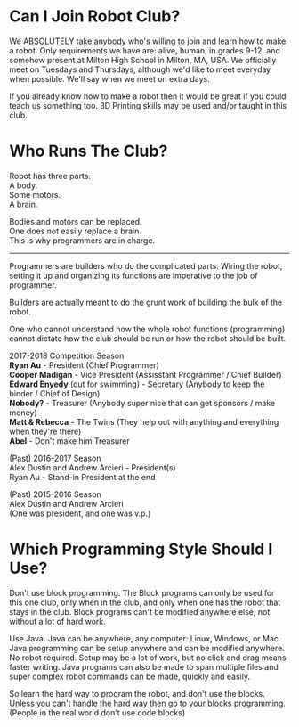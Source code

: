 # Can I Join Robot Club?
We ABSOLUTELY take anybody who's willing to join and learn how to make a robot.  Only requirements we have are: alive, human, in grades 9-12, and somehow present at Milton High School in Milton, MA, USA.  We officially meet on Tuesdays and Thursdays, although we'd like to meet everyday when possible.  We'll say when we meet on extra days.

If you already know how to make a robot then it would be great if you could teach us something too.
3D Printing skills may be used and/or taught in this club.

# Who Runs The Club?

Robot has three parts.   
A body.  
Some motors.  
A brain.  

Bodies and motors can be replaced.  
One does not easily replace a brain.  
This is why programmers are in charge.  

---
Programmers are builders who do the complicated parts.  Wiring the robot, setting it up and organizing its functions are imperative to the job of programmer.

Builders are actually meant to do the grunt work of building the bulk of the robot.

One who cannot understand how the whole robot functions (programming) cannot dictate how the club should be run or how the robot should be built.

2017-2018 Competition Season  
**Ryan Au** - President (Chief Programmer)  
**Cooper Madigan** - Vice President (Assisstant Programmer / Chief Builder)  
**Edward Enyedy** (out for swimming) - Secretary (Anybody to keep the binder / Chief of Design)  
**Nobody?** - Treasurer (Anybody super nice that can get sponsors / make money)  
**Matt & Rebecca** - The Twins (They help out with anything and everything when they're there)  
**Abel** - Don't make him Treasurer  

(Past) 2016-2017 Season  
Alex Dustin and Andrew Arcieri - President(s)  
Ryan Au - Stand-in President at the end  

(Past) 2015-2016 Season  
Alex Dustin and Andrew Arcieri  
(One was president, and one was v.p.)

# Which Programming Style Should I Use?

Don't use block programming.  The Block programs can only be used for this one club, only when in the club, and only when one has the robot that stays in the club.  Block programs can't be modified anywhere else, not without a lot of hard work.

Use Java. Java can be anywhere, any computer: Linux, Windows, or Mac.  Java programming can be setup anywhere and can be modified anywhere.  No robot required.  Setup may be a lot of work, but no click and drag means faster writing. Java programs can also be made to span multiple files and super complex robot commands can be made, quickly and easily.

So learn the hard way to program the robot, and don't use the blocks.  Unless you can't handle the hard way then go to your blocks programming. (People in the real world don't use code blocks)